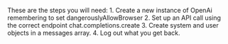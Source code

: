 These are the steps you will need:
    1. Create a new instance of OpenAi remembering to set dangerouslyAllowBrowser
    2. Set up an API call using the correct endpoint chat.completions.create
    3. Create system and user objects in a messages array.
    4. Log out what you get back.